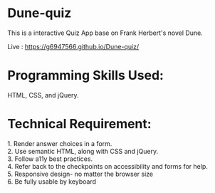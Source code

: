 # Dune-quiz

This is a interactive Quiz App base on Frank Herbert's novel Dune.

Live : https://g6947566.github.io/Dune-quiz/

<h1>Programming Skills Used:</h1> 
HTML, CSS, and jQuery.

<h1>Technical Requirement:</h1>
1. Render answer choices in a form.<br>
2. Use semantic HTML, along with CSS and jQuery.<br>
3. Follow a11y best practices.<br>
4. Refer back to the checkpoints on accessibility and forms for help.<br>
5. Responsive design- no matter the browser size<br>
6. Be fully usable by keyboard

